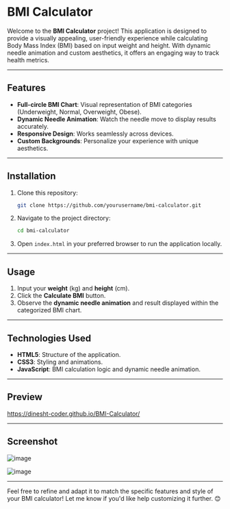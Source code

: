 # BMI Calculator 

Welcome to the **BMI Calculator** project! This application is designed to provide a visually appealing, user-friendly experience while calculating Body Mass Index (BMI) based on input weight and height. With dynamic needle animation and custom aesthetics, it offers an engaging way to track health metrics.

---

## Features

- **Full-circle BMI Chart**: Visual representation of BMI categories (Underweight, Normal, Overweight, Obese).
- **Dynamic Needle Animation**: Watch the needle move to display results accurately.
- **Responsive Design**: Works seamlessly across devices.
- **Custom Backgrounds**: Personalize your experience with unique aesthetics.

---

## Installation

1. Clone this repository:
    ```bash
    git clone https://github.com/yourusername/bmi-calculator.git
    ```
2. Navigate to the project directory:
    ```bash
    cd bmi-calculator
    ```
3. Open `index.html` in your preferred browser to run the application locally.

---

## Usage

1. Input your **weight** (kg) and **height** (cm).
2. Click the **Calculate BMI** button.
3. Observe the **dynamic needle animation** and result displayed within the categorized BMI chart.

---

## Technologies Used

- **HTML5**: Structure of the application.
- **CSS3**: Styling and animations.
- **JavaScript**: BMI calculation logic and dynamic needle animation.

---

## Preview

https://dinesht-coder.github.io/BMI-Calculator/

---

## Screenshot

![image](https://github.com/user-attachments/assets/4c189079-b00f-491f-b6bc-5c1fc0540221)

![image](https://github.com/user-attachments/assets/d77bb68d-4f72-4e59-9108-0d42f5909668)



---

Feel free to refine and adapt it to match the specific features and style of your BMI calculator! Let me know if you'd like help customizing it further. 😊
